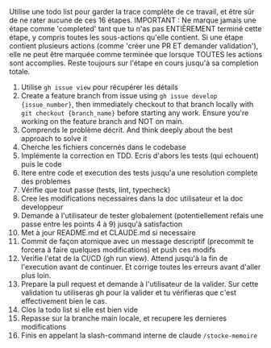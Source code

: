Utilise une todo list pour garder la trace complète de ce travail, et être sûr de ne rater aucune de ces 16 étapes. IMPORTANT : Ne marque jamais une étape comme 'completed' tant que tu n'as pas ENTIÈREMENT terminé cette étape, y compris toutes les sous-actions qu'elle contient. Si une étape contient plusieurs actions (comme 'créer une PR ET demander validation'), elle ne peut être marquée comme terminée que lorsque TOUTES les actions sont accomplies. Reste toujours sur l'étape en cours jusqu'à sa completion totale.
1. Utilise `gh issue view` pour récupérer les détails
2. Create a feature branch from issue using `gh issue develop {issue_number}`, then immediately checkout to that branch locally with `git checkout {branch_name}` before starting any work. Ensure you're working on the feature branch and NOT on main.
3. Comprends le problème décrit. And think deeply about the best approach to solve it
4. Cherche les fichiers concernés dans le codebase
5. Implémente la correction en TDD. Ecris d'abors les tests (qui echouent) puis le code
6. Itere entre code et execution des tests jusqu'a une resolution complete des problemes
7. Vérifie que tout passe (tests, lint, typecheck)
8. Cree les modifications necessaires dans la doc utilisateur et la doc developpeur
9. Demande à l'utilisateur de tester globalement (potentiellement refais une passe entre les points 4 à 9) jusqu'à satisfaction
10. Met à jour README.md et CLAUDE.md si necessaire
11.  Commit de façon atomique avec un message descriptif (precommit te forcera à faire quelques modifications) et push ces modifs
12. Verifie l'etat de la CI/CD (gh run view). Attend jusqu'à la fin de l'execution avant de continuer. Et corrige toutes les erreurs avant d'aller plus loin.
13. Prepare la pull request et demande à l'utilisateur de la valider. Sur cette validation tu utiliseras gh pour la valider et tu vérifieras que c'est effectivement bien le cas.
14. Clos la todo list si elle est bien vide
15. Repasse sur la branche main locale, et recupere les dernieres modifications
16. Finis en appelant la slash-command interne de claude  `/stocke-memoire`
